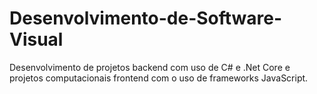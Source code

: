# Desenvolvimento-de-Software-Visual
Desenvolvimento de projetos backend com uso de C# e .Net Core e projetos computacionais frontend com o uso de frameworks JavaScript. 
